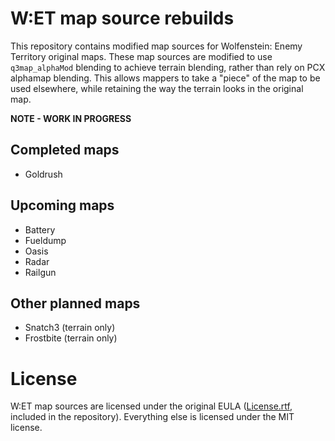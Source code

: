 # W:ET map source rebuilds
This repository contains modified map sources for Wolfenstein: Enemy Territory original maps. These map sources are modified to use `q3map_alphaMod` blending to achieve terrain blending, rather than rely on PCX alphamap blending. This allows mappers to take a "piece" of the map to be used elsewhere, while retaining the way the terrain looks in the original map.

**NOTE - WORK IN PROGRESS**

## Completed maps
* Goldrush

## Upcoming maps
* Battery
* Fueldump
* Oasis
* Radar
* Railgun

## Other planned maps
* Snatch3 (terrain only)
* Frostbite (terrain only)

# License

W:ET map sources are licensed under the original EULA ([License.rtf](https://github.com/Aciz/et-map-source-rebuilds/blob/master/License.rtf), included in the repository). Everything else is licensed under the MIT license.
